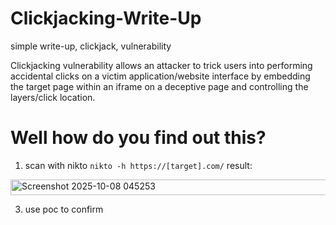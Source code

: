 # Clickjacking-Write-Up
simple write-up,  clickjack,  vulnerability 

Clickjacking vulnerability allows an attacker to trick users into performing accidental clicks on a victim application/website interface by embedding the target page within an iframe on a deceptive page and controlling the layers/click location.

# Well how do you find out this?
1. scan with nikto
`nikto -h https://[target].com/`
result:

<img width="588" height="25" alt="Screenshot 2025-10-08 045253" src="https://github.com/user-attachments/assets/c934af0d-ac71-4fc6-9d9a-d972af810aff" />

3. use poc to confirm
